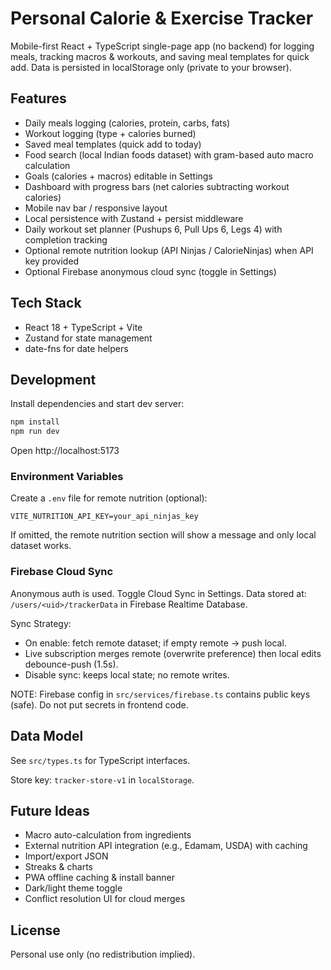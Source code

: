 # Personal Calorie & Exercise Tracker

Mobile-first React + TypeScript single-page app (no backend) for logging meals, tracking macros & workouts, and saving meal templates for quick add. Data is persisted in localStorage only (private to your browser).

## Features
- Daily meals logging (calories, protein, carbs, fats)
- Workout logging (type + calories burned)
- Saved meal templates (quick add to today)
- Food search (local Indian foods dataset) with gram-based auto macro calculation
- Goals (calories + macros) editable in Settings
- Dashboard with progress bars (net calories subtracting workout calories)
- Mobile nav bar / responsive layout
- Local persistence with Zustand + persist middleware
 - Daily workout set planner (Pushups 6, Pull Ups 6, Legs 4) with completion tracking
- Optional remote nutrition lookup (API Ninjas / CalorieNinjas) when API key provided
- Optional Firebase anonymous cloud sync (toggle in Settings)

## Tech Stack
- React 18 + TypeScript + Vite
- Zustand for state management
- date-fns for date helpers

## Development
Install dependencies and start dev server:

```bash
npm install
npm run dev
```

Open http://localhost:5173

### Environment Variables
Create a `.env` file for remote nutrition (optional):

```
VITE_NUTRITION_API_KEY=your_api_ninjas_key
```

If omitted, the remote nutrition section will show a message and only local dataset works.

### Firebase Cloud Sync
Anonymous auth is used. Toggle Cloud Sync in Settings. Data stored at:
`/users/<uid>/trackerData` in Firebase Realtime Database.

Sync Strategy:
- On enable: fetch remote dataset; if empty remote -> push local.
- Live subscription merges remote (overwrite preference) then local edits debounce-push (1.5s).
- Disable sync: keeps local state; no remote writes.

NOTE: Firebase config in `src/services/firebase.ts` contains public keys (safe). Do not put secrets in frontend code.

## Data Model
See `src/types.ts` for TypeScript interfaces.

Store key: `tracker-store-v1` in `localStorage`.

## Future Ideas
- Macro auto-calculation from ingredients
- External nutrition API integration (e.g., Edamam, USDA) with caching
- Import/export JSON
- Streaks & charts
- PWA offline caching & install banner
- Dark/light theme toggle
 - Conflict resolution UI for cloud merges

## License
Personal use only (no redistribution implied).
